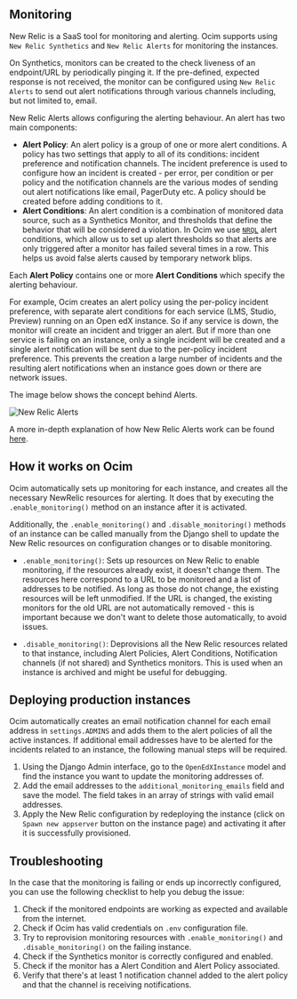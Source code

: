 Monitoring
------------

New Relic is a SaaS tool for monitoring and alerting. Ocim supports using `New Relic Synthetics` and `New Relic Alerts` for monitoring the instances.

On Synthetics, monitors can be created to the check liveness of an endpoint/URL by periodically pinging it. If the pre-defined, expected response is not received, the monitor can be configured using `New Relic Alerts` to send out alert notifications through various channels including, but not limited to, email.

New Relic Alerts allows configuring the alerting behaviour. An alert has two main components:

* **Alert Policy**: An alert policy is a group of one or more alert conditions. A policy has two settings that apply to all of its conditions: incident preference and notification channels. The incident preference is used to configure how an incident is created - per error, per condition or per policy and the notification channels are the various modes of sending out alert notifications like email, PagerDuty etc. A policy should be created before adding conditions to it.
* **Alert Conditions**: An alert condition is a combination of monitored data source, such as a Synthetics Monitor, and thresholds that define the behavior that will be considered a violation. In Ocim we use [`NRQL`](https://docs.newrelic.com/docs/query-your-data/nrql-new-relic-query-language/get-started/nrql-syntax-clauses-functions) alert conditions, which allow us to set up alert thresholds so that alerts are only triggered after a monitor has failed several times in a row. This helps us avoid false alerts caused by temporary network blips.

Each **Alert Policy** contains one or more **Alert Conditions**  which specify the alerting behaviour.

For example, Ocim creates an alert policy using the per-policy incident preference, with separate alert conditions for each service (LMS, Studio, Preview) running on an Open edX instance.
So if any service is down, the monitor will create an incident and trigger an alert. But if more than one service is failing on an instance, only a single incident will be created and a single alert notification will be sent due to the per-policy incident preference. This prevents the creation a large number of incidents and the resulting alert notifications when an instance goes down or there are network issues.

The image below shows the concept behind Alerts.

![New Relic Alerts](./images/newrelic-alerts.png)

A more in-depth explanation of how New Relic Alerts work can be found [here](https://docs.newrelic.com/docs/alerts/new-relic-alerts/getting-started/new-relic-alerts-concepts-workflow).

## How it works on Ocim

Ocim automatically sets up monitoring for each instance, and creates all the necessary NewRelic resources for alerting. It does that by executing the `.enable_monitoring()` method on an instance after it is activated.

Additionally, the `.enable_monitoring()` and `.disable_monitoring()` methods of an instance can be called manually from the Django shell to update the New Relic resources on configuration changes or to disable monitoring.

* `.enable_monitoring()`: Sets up resources on New Relic to enable monitoring, if the resources already exist, it doesn't change them. The resources here correspond to a URL to be monitored and a list of addresses to be notified. As long as those do not change, the existing resources will be left unmodified. If the URL is changed, the existing monitors for the old URL are not automatically removed - this is important because we don't want to delete those automatically, to avoid issues.

* `.disable_monitoring()`: Deprovisions all the New Relic resources related to that instance, including Alert Policies, Alert Conditions, Notification channels (if not shared) and Synthetics monitors. This is used when an instance is archived and might be useful for debugging.

## Deploying production instances

Ocim automatically creates an email notification channel for each email address in `settings.ADMINS` and adds them to the alert policies of all the active instances. If additional email addresses have to be alerted for the incidents related to an instance, the following manual steps will be required.

1. Using the Django Admin interface, go to the `OpenEdXInstance` model and find the instance you want to update the monitoring addresses of.
2. Add the email addresses to the `additional_monitoring_emails` field and save the model. The field takes in an array of strings with valid email addresses.
3. Apply the New Relic configuration by redeploying the instance (click on `Spawn new appserver` button on the instance page) and activating it after it is successfully provisioned.

## Troubleshooting

In the case that the monitoring is failing or ends up incorrectly configured, you can use the following checklist to help you debug the issue:

1. Check if the monitored endpoints are working as expected and available from the internet.
2. Check if Ocim has valid credentials on `.env` configuration file.
3. Try to reprovision monitoring resources with `.enable_monitoring()` and `.disable_monitoring()` on the failing instance.
4. Check if the Synthetics monitor is correctly configured and enabled.
5. Check if the monitor has a Alert Condition and Alert Policy associated.
6. Verify that there's at least 1 notification channel added to the alert policy and that the channel is receiving notifications.
